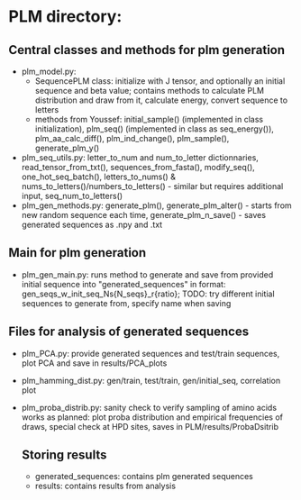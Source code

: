# PLM directory:

## Central classes and methods for plm generation
- plm_model.py:
    - SequencePLM class: initialize with J tensor, and optionally an initial sequence and beta value; contains methods to calculate PLM distribution and draw from it, calculate energy, convert sequence to letters
    - methods from Youssef: initial_sample() (implemented in class initialization), plm_seq() (implemented in class as seq_energy()), plm_aa_calc_diff(), plm_ind_change(), plm_sample(), generate_plm_y()
- plm_seq_utils.py: letter_to_num and num_to_letter dictionnaries, read_tensor_from_txt(), sequences_from_fasta(), modify_seq(), one_hot_seq_batch(), letters_to_nums() & nums_to_letters()/numbers_to_letters() - similar but requires additional input, seq_num_to_letters() 
- plm_gen_methods.py: generate_plm(), generate_plm_alter() - starts from new random sequence each time, generate_plm_n_save() - saves generated sequences as .npy and .txt

## Main for plm generation
- plm_gen_main.py: runs method to generate and save from provided initial sequence into "generated_sequences" in format: gen_seqs_w_init_seq_Ns{N_seqs}_r{ratio}; TODO: try different initial sequences to generate from, specify name when saving

## Files for analysis of generated sequences
- plm_PCA.py: provide generated sequences and test/train sequences, plot PCA and save in results/PCA_plots
- plm_hamming_dist.py: gen/train, test/train, gen/initial_seq, correlation plot
- plm_proba_distrib.py: sanity check to verify sampling of amino acids works as planned: plot proba distribution and empirical frequencies of draws, special check at HPD sites, saves in PLM/results/ProbaDsitrib

  ## Storing results
  - generated_sequences: contains plm generated sequences
  - results: contains results from analysis
